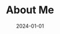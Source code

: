 ---
title: "About Me"  # Add a page title.
date: "2024-01-01"  # Add today's date.
type: landing  # Page type is a Widget Page


sections:
  - block: about.biography
    id: about
    content: 
      title: Bio
      username: admin

  - block: experience 
    content:
    items:
        - title: Graduate Instructor
          company: Texas Tech University
          company_url: ''
          company_logo: 
          location: Texas
          date_start: '2023-08-01'
          date_end: '2023-08-01'
          description: |2-
              Responsibilities include:

              * Lecturing
              * Preparing Homework and slides
              * Grading ~100 students
              * Exam creation 
        - title: Teaching Assisent  
          company: Texas Tech University
          company_url: ''
          company_logo: 
          location: Texas
          date_start: '2021-08-01'
          date_end: '2023-08-01'
          description: Grading exams, met with students, provided supplemental notes
    design:
      columns: '1' 

---